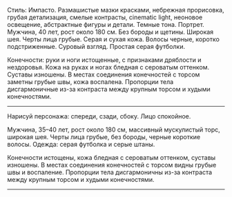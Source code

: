 Стиль: Импасто. Размашистые мазки красками, небрежная прорисовка, грубая детализация, смелые контрасты, cinematic light, неоновое освещение, абстрактные фигуры и детали. Темные тона. Портрет. Мужчина, 40 лет, рост около 180 см. Без бороды и щетины. Широкая шея. Черты лица грубые. Серая и сухая кожа. Волосы черные, коротко подстриженные. Суровый взгляд. Простая серая футболки.



Конечности: руки и ноги истощенные, с признаками дряблости и нездоровья. Кожа на руках и ногах бледная с сероватым оттенком. Суставы изношены. В местах соединения конечностей с торсом заметны грубые швы, кожа воспалена. Пропорции тела дисгармоничные из-за контраста между крупным торсом и худыми конечностями.

---

Нарисуй персонажа: спереди, сзади, сбоку.
Лицо спокойное.

Мужчина, 35–40 лет, рост около 180 см, массивный мускулистый торс, широкая шея. Черты лица грубые, без бороды, черные короткие волосы. Одежда: серая футболка и серые штаны.

Конечности истощены, кожа бледная с сероватым оттенком, суставы изношены. В местах соединения конечностей с торсом видны грубые швы и воспаление. Пропорции тела дисгармоничны из-за контраста между крупным торсом и худыми конечностями.

---

